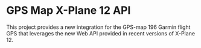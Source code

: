 # GPS Map X-Plane 12 API

This project provides a new integration for the GPS-map 196 Garmin flight GPS that leverages the new Web API provided in recent versions of X-Plane 12.